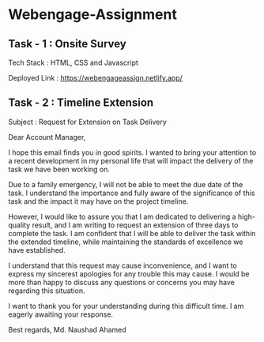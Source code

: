 # Webengage-Assignment


## Task - 1 : Onsite Survey

Tech Stack : HTML, CSS and Javascript

Deployed Link : https://webengageassign.netlify.app/



## Task - 2 : Timeline Extension


Subject : Request for Extension on Task Delivery

Dear Account Manager,

I hope this email finds you in good spirits. I wanted to bring your attention to a recent development in my personal life that will impact the delivery of the task we have been working on.

Due to a family emergency, I will not be able to meet the due date of the task. I understand the importance and fully aware of the significance of this task and the impact it may have on the project timeline.

However, I would like to assure you that I am dedicated to delivering a high-quality result, and I am writing to request an extension of three days to complete the task. I am confident that I will be able to deliver the task within the extended timeline, while maintaining the standards of excellence we have established.

I understand that this request may cause inconvenience, and I want to express my sincerest apologies for any trouble this may cause. I would be more than happy to discuss any questions or concerns you may have regarding this situation.

I want to thank you for your understanding during this difficult time. I am eagerly awaiting your response.



Best regards,
Md. Naushad Ahamed 